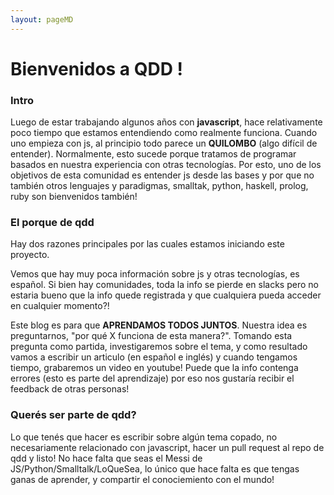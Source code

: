 ```yaml
---
layout: pageMD 
---
```


# Bienvenidos a QDD !

### Intro

Luego de estar trabajando algunos años con **javascript**, hace relativamente poco tiempo que estamos entendiendo como realmente funciona. Cuando uno empieza con js, al principio todo parece un **QUILOMBO** (algo difícil de entender). Normalmente, esto sucede  porque tratamos de programar basados en nuestra experiencia con otras tecnologías. Por esto, uno de los objetivos de esta comunidad es entender js desde las bases y por que no también otros lenguajes y paradigmas, smalltak, python, haskell, prolog, ruby son bienvenidos también!

### El porque de qdd

Hay dos razones principales por las cuales estamos iniciando este proyecto. 

Vemos que hay muy poca información sobre js y otras tecnologías, es español. Si bien hay comunidades, toda la info se pierde en slacks pero no estaria bueno que la info quede registrada y que cualquiera pueda acceder en cualquier momento?! 

Este blog es para que **APRENDAMOS TODOS JUNTOS**. Nuestra idea es preguntarnos, "por qué X funciona de esta manera?". Tomando esta pregunta como partida, investigaremos sobre el tema, y como resultado vamos a escribir un articulo (en español e inglés) y cuando tengamos tiempo, grabaremos un video en youtube! Puede que la info contenga errores (esto es parte del aprendizaje) por eso nos gustaría recibir el feedback de otras personas! 

### Querés ser parte de qdd? 

Lo que tenés que hacer es escribir sobre algún tema copado, no necesariamente relacionado con javascript, hacer un pull request al repo de qdd y listo! No hace falta que seas el Messi de JS/Python/Smalltalk/LoQueSea, lo único que hace falta es que tengas ganas de aprender, y compartir el conociemiento con el mundo! 

